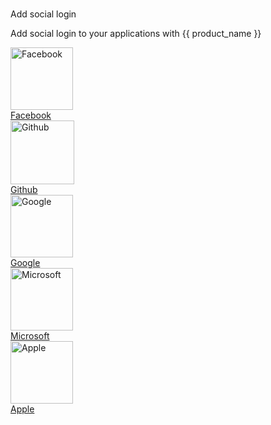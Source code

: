 #

<div class="index-heading">
  Add social login
</div>

<div class="index-text">
  <p>Add social login to your applications with {{ product_name }}</p>
</div>

<div class="centered-container">
  <div class="border-text">
    <img src="../../../assets/img/logo/facebook-logo.svg" alt="Facebook" width=100><br>
    <a href="../../../guides/authentication/social-login/add-facebook-login.md">Facebook</a>
  </div>

  <div class="border-text">
    <img src="../../../assets/img/logo/github-logo.svg" alt="Github" width=102><br>
    <a href="../../../guides/authentication/decentralized-login/sign-in-with-ethereum">Github</a>
  </div>

  <div class="border-text">
    <img src="../../../assets/img/logo/google-logo.svg" alt="Google" width=100><br>
    <a href="../../../guides/authentication/social-login/add-google-login.md">Google</a>
  </div>

  <div class="border-text">
    <img src="../../../assets/img/logo/microsoft-logo.svg" alt="Microsoft" width=100><br>
    <a href="../../../guides/authentication/social-login/add-microsoft-login.md">Microsoft</a>
  </div>

  <div class="border-text">
    <img src="../../../assets/img/logo/apple-logo.svg" alt="Apple" width=100><br>
    <a href="{{base_path}}/guides/authentication/social-login/add-apple-login/">Apple</a>
  </div>
</div>